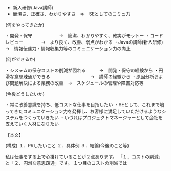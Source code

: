 * 新人研修(Java講師)
* 簡潔さ、正確さ、わかりやすさ　⇒　SEとしてのコミュ力



(何をやってきたか)

・開発・保守　　　　　　→　簡潔、わかりやすく、確実がモットー
・コードレビュー　　　　→　より良く、改善、弱点がわかる
・Javaの講師(新人研修)　→　情報伝達力・情報収集力等のコミュニケーション力の向上

(何ができるか)

・システムの保守コストの削減が図れる　　　→　開発・保守の経験から
・円滑な意思疎通ができる　　　　　　　　　→　講師の経験から
・原因分析および問題解決による業務の改善　→　スケジュールの管理や障害対応等

(今後どうしたいか)

・常に改善意識を持ち、低コストな仕事を目指したい
・SEとして、これまで培ってきたコミュニケーション力を発揮し、お客様に満足していただけるようなシステムをつくっていきたい
・いづれはプロジェクトマネージャーとして会社を支えていく人材になりたい



【本文】

(構成)
１．PRしたいこと
２．具体例
３．結論(今後のこと等)

私は仕事をする上で心掛けていることが２点あります。
「１．コストの削減」と「２．円滑な意思疎通」です。
１つ目のコストの削減では
